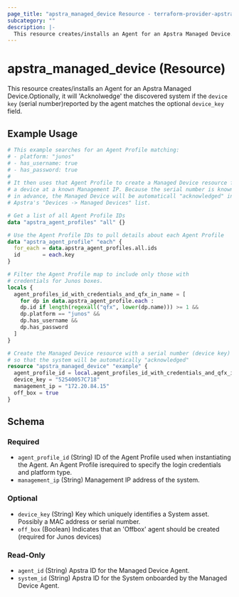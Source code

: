 ```yaml
---
page_title: "apstra_managed_device Resource - terraform-provider-apstra"
subcategory: ""
description: |-
  This resource creates/installs an Agent for an Apstra Managed Device.Optionally, it will 'Acknolwedge' the discovered system if the device key (serial number)reported by the agent matches the optional device_key field.
---
```


# apstra_managed_device (Resource)

This resource creates/installs an Agent for an Apstra Managed Device.Optionally, it will 'Acknolwedge' the discovered system if the `device key` (serial number)reported by the agent matches the optional `device_key` field.

## Example Usage

```terraform
# This example searches for an Agent Profile matching:
# - platform: "junos"
# - has_username: true
# - has_password: true
#
# It then uses that Agent Profile to create a Managed Device resource for
# a device at a known Management IP. Because the serial number is known
# in advance, the Managed Device will be automaticall "acknowledged" in
# Apstra's "Devices -> Managed Devices" list.

# Get a list of all Agent Profile IDs
data "apstra_agent_profiles" "all" {}

# Use the Agent Profile IDs to pull details about each Agent Profile
data "apstra_agent_profile" "each" {
  for_each = data.apstra_agent_profiles.all.ids
  id       = each.key
}

# Filter the Agent Profile map to include only those with
# credentials for Junos boxes.
locals {
  agent_profiles_id_with_credentials_and_qfx_in_name = [
    for dp in data.apstra_agent_profile.each :
    dp.id if length(regexall("qfx", lower(dp.name))) >= 1 &&
    dp.platform == "junos" &&
    dp.has_username &&
    dp.has_password
  ]
}

# Create the Managed Device resource with a serial number (device key)
# so that the system will be automatically "acknowledged"
resource "apstra_managed_device" "example" {
  agent_profile_id = local.agent_profiles_id_with_credentials_and_qfx_in_name[0]
  device_key = "52540057C718"
  management_ip = "172.20.84.15"
  off_box = true
}
```

<!-- schema generated by tfplugindocs -->
## Schema

### Required

- `agent_profile_id` (String) ID of the Agent Profile used when instantiating the Agent. An Agent Profile isrequired to specify the login credentials and platform type.
- `management_ip` (String) Management IP address of the system.

### Optional

- `device_key` (String) Key which uniquely identifies a System asset. Possibly a MAC address or serial number.
- `off_box` (Boolean) Indicates that an 'Offbox' agent should be created (required for Junos devices)

### Read-Only

- `agent_id` (String) Apstra ID for the Managed Device Agent.
- `system_id` (String) Apstra ID for the System onboarded by the Managed Device Agent.
